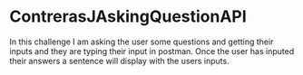 # ContrerasJAskingQuestionAPI
In this challenge I am asking the user some questions and getting their inputs and they are typing their input in postman. Once the user has inputed their answers a sentence will display with the users inputs.
